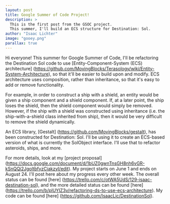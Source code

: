```yaml
---
layout: post
title: Google Summer of Code Project!
description: > 
  This is the first post from the GSOC project.
  This summer, I'll build an ECS structure for Destination: Sol.
author: "Isaac Lichter" 
image: "gooey.png" 
parallax: true 
---
```


Hi everyone! This summer for Google Summer of Code, I'll be refactoring the Destination Sol code to use [Entity-Component-System (ECS) architecture] (https://github.com/MovingBlocks/Terasology/wiki/Entity-System-Architecture), so that it'll be easier to build upon and modify. ECS architecture uses composition, rather than inheritance, so that it's easy to add or remove functionality.


For example, in order to construct a ship with a shield, an entity would be given a ship component and a shield component. If, at a later point, the ship loses the shield, then the shield component would simply be removed. However, if the ship with a shield was constructed using inheritance (i.e. the ship-with-a-shield class inherited from ship), then it would be very difficult to remove the shield dynamically.

An ECS library, [Gestalt] (https://github.com/MovingBlocks/gestalt), has been constructed for Destination: Sol. I'll be using it to create an ECS-based version of what is currently the SolObject interface. I'll use that to refactor asteroids, ships, and more. 

For more details, look at my [project proposal] (https://docs.google.com/document/d/1bUZ0gwnTnsGH8nh6vGR-kSnQQi2JgoltbfyzCiakzyI/edit). My project starts on June 1 and ends on August 24. I'll post here about my progress every other week. The overall status can be found [here] (https://trello.com/c/otWA5UdS/129-isaac-destination-sol), and the more detailed status can be found [here] (https://trello.com/b/plUYIZ3v/refactoring-ds-to-use-ecs-architecture). My code can be found [here] (https://github.com/IsaacLic/DestinationSol).
